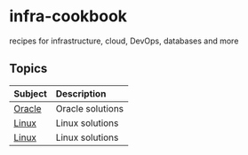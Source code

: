 # infra-cookbook
recipes for infrastructure, cloud, DevOps, databases and more

## Topics

| Subject| Description |
| :-- | :-- |
| [Oracle](docs/oracle/README.md) | Oracle solutions |
| [Linux](docs/liunx/README.md) | Linux solutions |
| [Linux](docs/liunx/README.md) | Linux solutions |


